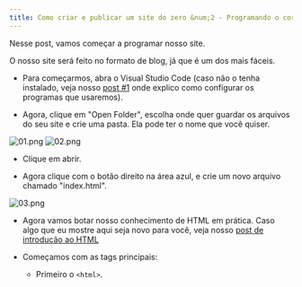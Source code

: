 ```yaml
---
title: Como criar e publicar um site do zero &num;2 - Programando o corpo do nosso site
---
```

Nesse post, vamos começar a programar nosso site.

O nosso site será feito no formato de blog, já que é um dos mais fáceis.

<!--more-->

- Para começarmos, abra o Visual Studio Code (caso não o tenha instalado, veja nosso [post #1](https://heitormaverick.github.io/easycoding/blog/2020/08/07/como-criar-site-do-zero-pt1/) onde explico como configurar os programas que usaremos).

- Agora, clique em "Open Folder", escolha onde quer guardar os arquivos do seu site e crie uma pasta. Ela pode ter o nome que você quiser.

![01.png](https://heitormaverick.github.io/easycoding/images/ccsz2/01.png)
![02.png](https://heitormaverick.github.io/easycoding/images/ccsz2/02.png)

- Clique em abrir.

- Agora clique com o botão direito na área azul, e crie um novo arquivo chamado "index.html".

![03.png](https://heitormaverick.github.io/easycoding/images/ccsz2/03.png)

- Agora vamos botar nosso conhecimento de HTML em prática. Caso algo que eu mostre aqui seja novo para você, veja nosso [post de introducão ao HTML](https://heitormaverick.github.io/easycoding/blog/2020/08/05/introducao-ao-html/)

- Começamos com as tags principais:
    - Primeiro o `<html>`.
